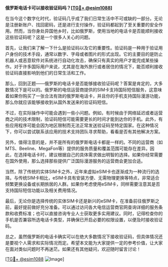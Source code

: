 **俄罗斯电话卡可以接收验证码吗？[[TG💪+ @esim1088](https://t.me/s/esim1088)]**

在当今这个数字化时代，验证码几乎成了我们日常生活中不可或缺的一部分。无论是注册新账户、找回密码，还是进行支付操作，验证码都起到了至关重要的安全作用。然而，当你身处异国他乡时，比如俄罗斯，使用当地的电话卡是否能顺利接收这些验证码呢？这是一个很多人关心的问题。

首先，让我们来了解一下什么是验证码以及它的重要性。验证码是一种用于验证用户身份的技术手段，通常以数字、字母或者图片的形式出现。它的主要目的是防止机器人或恶意软件对系统进行自动化攻击，确保只有真实的用户才能完成某些操作。对于许多国际用户来说，尤其是在海外旅行或者居住的情况下，能否顺利接收验证码直接影响到他们的日常生活和工作。

那么，回到正题——俄罗斯的电话卡是否能够接收验证码呢？答案是肯定的，大多数情况下是可以的。俄罗斯的电信运营商提供的SIM卡支持国际短信服务，这意味着如果你购买了一张合法有效的俄罗斯电话卡，并且你的手机支持国际漫游功能，那么你就应该能够接收到从国外发送来的验证码短信。

不过，在实际操作中可能会遇到一些小问题。例如，有时候由于网络延迟或者运营商之间的技术限制，验证码短信可能需要更长的时间才能到达你的手机。此外，有些应用程序可能会因为地区限制而无法正常发送验证码至特定国家。在这种情况下，你可以尝试联系该应用的技术支持团队寻求帮助，看看是否有其他解决方案。

另外，值得注意的是，并不是所有的俄罗斯电话卡都是一样的。不同的运营商（如MTS、Beeline、MegaFon等）提供的服务质量和覆盖范围可能存在差异。因此，在选择电话卡时，建议根据自己的具体需求做出明智的选择。如果你经常需要在国外使用，那么选择那些提供广泛国际漫游服务的运营商会更加合适。

当然，除了传统的实体SIM卡之外，近年来虚拟eSIM卡也逐渐成为一种流行的选择。与传统SIM卡相比，eSIM卡具有安装方便、无需物理更换等特点，非常适合频繁更换设备或长期旅居的人群。如果你考虑使用eSIM卡，同样需要注意其是否支持国际短信功能以及相关费用情况。

最后，无论你是选择传统的实体SIM卡还是新兴的eSIM卡，在准备前往俄罗斯之前，最好提前做好充分准备。可以通过访问各大电信运营商官网查询详细的服务条款和收费标准；也可以直接咨询专业人士获取更多实用建议。同时，记得检查你的手机是否兼容所选电话卡类型，并确保已开启必要的权限设置，以便及时接收验证码。

总之，虽然俄罗斯的电话卡确实可以在绝大多数情况下接收验证码，但具体情况还是要视个人需求和实际情况而定。希望本文能为大家提供一定的参考价值，让大家在面对类似问题时不再迷茫。如果还有其他疑问，欢迎随时留言讨论！

[[TG💪+ @esim1088](https://t.me/s/esim1088) ![Image](https://i.postimg.cc/4NQfJmqS/Snipaste-2025-05-13-00-14-12.png)]